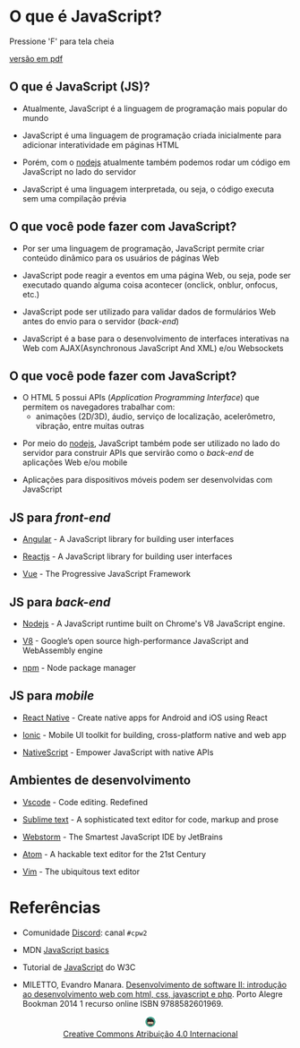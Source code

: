 # O que é JavaScript?

Pressione 'F' para tela cheia
<!-- .element: style="font-size: small;" -->

[versão em pdf](?print-pdf)
<!-- .element: style="font-size: small;" -->


<!-- .slide: data-background="#F1F1F1" data-transition="zoom" -->
## O que é JavaScript (JS)?

* Atualmente, JavaScript é a linguagem de programação mais popular do mundo
<!-- .element: style="margin-bottom:80px; font-size: 24px;" -->

* JavaScript é uma linguagem de programação criada inicialmente para adicionar interatividade em páginas HTML
<!-- .element: style="margin-bottom:80px; font-size: 24px;" -->

* Porém, com o [nodejs](https://nodejs.org/) atualmente também podemos rodar um código em JavaScript no lado do servidor
<!-- .element: style="margin-bottom:80px; font-size: 24px;" -->

* JavaScript é uma linguagem interpretada, ou seja, o código executa sem uma compilação prévia
<!-- .element: style="margin-bottom:80px; font-size: 24px;" -->


<!-- .slide: data-background="#F1F1F1" data-transition="zoom" -->
## O que você pode fazer com JavaScript?

* Por ser uma linguagem de programação, JavaScript permite criar conteúdo dinâmico para os usuários de páginas Web
<!-- .element: style="margin-bottom:80px; font-size: 24px;" -->

* JavaScript pode reagir a eventos em uma página Web, ou seja, pode ser executado quando alguma coisa acontecer (onclick, onblur, onfocus, etc.)
<!-- .element: style="margin-bottom:80px; font-size: 24px;" -->

* JavaScript pode ser utilizado para validar dados de formulários Web antes do envio para o servidor (*back-end*)
<!-- .element: style="margin-bottom:80px; font-size: 24px;" -->

* JavaScript é a base para o desenvolvimento de interfaces interativas na Web com AJAX(Asynchronous JavaScript And XML) e/ou Websockets
<!-- .element: style="margin-bottom:80px; font-size: 24px;" -->


<!-- .slide: data-background="#F1F1F1" data-transition="zoom" -->
## O que você pode fazer com JavaScript?

* O HTML 5 possui APIs (*Application Programming Interface*) que permitem os navegadores trabalhar com:
  * animações (2D/3D), áudio, serviço de localização, acelerômetro, vibração, entre muitas outras
<!-- .element: style="margin-bottom:80px; font-size: 24px;" -->

* Por meio do [nodejs](https://nodejs.org/), JavaScript também pode ser utilizado no lado do servidor para construir APIs  que servirão como o *back-end* de aplicações Web e/ou mobile
<!-- .element: style="margin-bottom:80px; font-size: 24px;" -->

* Aplicações para dispositivos móveis podem ser desenvolvidas com JavaScript
<!-- .element: style="margin-bottom:80px; font-size: 24px;" -->


<!-- .slide: data-background="#F1F1F1" data-transition="zoom" -->
## JS para *front-end*

* [Angular](https://angular.io) - A JavaScript library for building user interfaces
<!-- .element: style="margin-bottom:50px; font-size: 24px;" -->

* [Reactjs](https://reactjs.org) - A JavaScript library for building user interfaces
<!-- .element: style="margin-bottom:50px; font-size: 24px;" -->

* [Vue](https://vuejs.org) - The Progressive JavaScript Framework
<!-- .element: style="margin-bottom:50px; font-size: 24px;" -->


<!-- .slide: data-background="#F1F1F1" data-transition="zoom" -->
## JS para *back-end*

* [Nodejs](https://nodejs.org/en/) - A JavaScript runtime built on Chrome's V8 JavaScript engine.
<!-- .element: style="margin-bottom:50px; font-size: 24px;" -->

* [V8](https://v8.dev) - Google’s open source high-performance JavaScript and WebAssembly engine
<!-- .element: style="margin-bottom:50px; font-size: 24px;" -->

* [npm](https://www.npmjs.com) - Node package manager
<!-- .element: style="margin-bottom:50px; font-size: 24px;" -->


<!-- .slide: data-background="#F1F1F1" data-transition="zoom" -->
## JS para *mobile*

* [React Native](https://reactnative.dev) - Create native apps for Android and iOS using React
<!-- .element: style="margin-bottom:50px; font-size: 24px;" -->

* [Ionic](https://ionicframework.com) - Mobile UI toolkit for building, cross-platform native and web app
<!-- .element: style="margin-bottom:50px; font-size: 24px;" -->

* [NativeScript](https://nativescript.org) - Empower JavaScript with native APIs
<!-- .element: style="margin-bottom:50px; font-size: 24px;" -->


<!-- .slide: data-background="#F1F1F1" data-transition="zoom" -->
## Ambientes de desenvolvimento

* [Vscode](https://code.visualstudio.com) - Code editing. Redefined
<!-- .element: style="margin-bottom:50px; font-size: 24px;" -->

* [Sublime text](https://www.sublimetext.com) - A sophisticated text editor for code, markup and prose
<!-- .element: style="margin-bottom:50px; font-size: 24px;" -->

* [Webstorm](https://www.jetbrains.com/pt-br/webstorm/) - The Smartest JavaScript IDE by JetBrains
<!-- .element: style="margin-bottom:50px; font-size: 24px;" -->

* [Atom](https://atom.io) - A hackable text editor for the 21st Century
<!-- .element: style="margin-bottom:50px; font-size: 24px;" -->

* [Vim](https://www.vim.org) - The ubiquitous text editor
<!-- .element: style="margin-bottom:50px; font-size: 24px;" -->


# Referências

* Comunidade [Discord](https://discord.com/invite/C29cqvm): canal `#cpw2`
<!-- .element: style="margin-bottom:50px; font-size: 24px;" -->

* MDN [JavaScript basics](https://developer.mozilla.org/en-US/docs/Learn/Getting_started_with_the_web/JavaScript_basics)
<!-- .element: style="margin-bottom:50px; font-size: 24px;" -->

* Tutorial de [JavaScript](http://www.w3schools.com/js) do W3C
<!-- .element: style="margin-bottom:50px; font-size: 24px;" -->

* MILETTO, Evandro Manara. [Desenvolvimento de software II: introdução ao desenvolvimento web com html, css, javascript e php](https://biblioteca.ifrs.edu.br/pergamum_ifrs/biblioteca_s/acesso_login.php?cod_acervo_acessibilidade=5020682&acesso=aHR0cHM6Ly9pbnRlZ3JhZGEubWluaGFiaWJsaW90ZWNhLmNvbS5ici9ib29rcy85Nzg4NTgyNjAxOTY5&label=acesso%20restrito). Porto Alegre Bookman 2014 1 recurso online ISBN 9788582601969.
<!-- .element: style="margin-bottom:100px; font-size: 24px;" -->

<center>
<a href="https://github.com/rodrigoprestesmachado" target="blanck"><img src="../../imgs/logo.png" alt="Rodrigo Prestes Machado" width="4%" height="4%" border=0 style="border:0; text-decoration:none; outline:none"></a><br/>
<a rel="license" href="http://creativecommons.org/licenses/by/4.0/">Creative Commons Atribuição 4.0 Internacional</a>
</center>